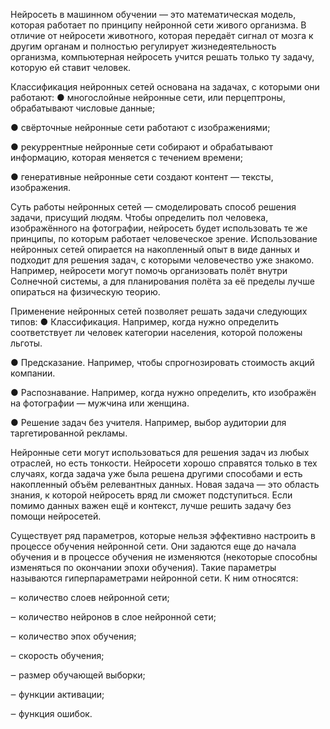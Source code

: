Нейросеть в машинном обучении — это математическая модель, которая работает по принципу нейронной сети живого организма. В отличие от нейросети животного, которая передаёт сигнал от мозга к другим органам и полностью регулирует жизнедеятельность организма, компьютерная нейросеть учится решать только ту задачу, которую ей ставит человек.

Классификация нейронных сетей основана на задачах, с которыми они работают:
● многослойные нейронные сети, или перцептроны, обрабатывают числовые данные;

● свёрточные нейронные сети работают с изображениями;

● рекуррентные нейронные сети собирают и обрабатывают информацию, которая меняется с течением времени;

● генеративные нейронные сети создают контент — тексты, изображения.

Суть работы нейронных сетей — смоделировать способ решения задачи, присущий людям. Чтобы определить пол человека, изображённого на фотографии, нейросеть будет использовать те же принципы, по которым работает человеческое зрение.
Использование нейронных сетей опирается на накопленный опыт в виде данных и подходит для решения задач, с которыми человечество уже знакомо. Например, нейросети могут помочь организовать полёт внутри Солнечной системы, а для планирования полёта за её пределы лучше опираться на физическую теорию.

Применение нейронных сетей позволяет решать задачи следующих типов:
● Классификация. Например, когда нужно определить соответствует ли человек категории населения, которой положены льготы.

● Предсказание. Например, чтобы спрогнозировать стоимость акций компании.

● Распознавание. Например, когда нужно определить, кто изображён на фотографии — мужчина или женщина.

● Решение задач без учителя. Например, выбор аудитории для таргетированной рекламы.

Нейронные сети могут использоваться для решения задач из любых отраслей, но есть тонкости. Нейросети хорошо справятся только в тех случаях, когда задача уже была решена другими способами и есть накопленный объём релевантных данных. Новая задача — это область знания, к которой нейросеть вряд ли сможет подступиться. Если помимо данных важен ещё и контекст, лучше решить задачу без помощи нейросетей.

Существует  ряд  параметров,  которые  нельзя  эффективно настроить в процессе обучения нейронной сети. Они задаются еще до начала обучения  и  в  процессе  обучения  не  изменяются  (некоторые  способны изменяться  по  окончании  эпохи  обучения).  Такие  параметры  называются гиперпараметрами нейронной сети. К ним относятся: 

‒ количество слоев нейронной сети; 

‒ количество нейронов в слое нейронной сети; 

‒ количество эпох обучения; 

‒ скорость обучения; 

‒ размер обучающей выборки; 

‒ функции активации; 

‒ функция ошибок. 

